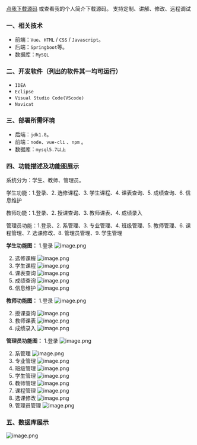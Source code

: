 [点我下载源码](https://www.oneprosol.com/detail/25ea4e76cce4422c8c3f8998714ac512) 
或查看我的个人简介下载源码。
支持定制、讲解、修改、远程调试

### 一、相关技术

- 前端：`Vue`、`HTML` / `CSS` / `Javascript`。
- 后端：`Springboot`等。
- 数据库：`MySQL`

### 二、开发软件（列出的软件其一均可运行）

- `IDEA`
- `Eclipse`
- `Visual Studio Code(VScode)`
- `Navicat`

### 三、部署所需环境

- 后端：`jdk1.8`。
- 前端：`node`、`vue-cli` 、`npm`  。
- 数据库：`mysql5.7以上`

### 四、功能描述及功能图展示

系统分为：学生、教师、管理员。

学生功能：1.登录、2. 选修课程、3. 学生课程、4. 课表查询、5. 成绩查询、6. 信息维护

教师功能：1.登录、2. 授课查询、3. 教师课表、4. 成绩录入

管理员功能：1.登录、2. 系管理、3. 专业管理、4. 班级管理、5. 教师管理、6. 课程管理、7. 选课修改、8. 管理员管理、9. 学生管理

**学生功能图：**
1.登录
![image.png](https://pic.picprosol.com/user_upload/47a0c8c315464e69858d8da56b2d15ba/2024-12-20%2023:58:25_image.png)

2. 选修课程
   ![image.png](https://pic.picprosol.com/user_upload/47a0c8c315464e69858d8da56b2d15ba/2024-12-20%2023:59:09_image.png)
3. 学生课程
   ![image.png](https://pic.picprosol.com/user_upload/47a0c8c315464e69858d8da56b2d15ba/2024-12-20%2023:59:14_image.png)
4. 课表查询
   ![image.png](https://pic.picprosol.com/user_upload/47a0c8c315464e69858d8da56b2d15ba/2024-12-20%2023:59:18_image.png)
5. 成绩查询
   ![image.png](https://pic.picprosol.com/user_upload/47a0c8c315464e69858d8da56b2d15ba/2024-12-20%2023:59:22_image.png)
6. 信息维护
   ![image.png](https://pic.picprosol.com/user_upload/47a0c8c315464e69858d8da56b2d15ba/2024-12-20%2023:59:31_image.png)

**教师功能图：**
1.登录
![image.png](https://pic.picprosol.com/user_upload/47a0c8c315464e69858d8da56b2d15ba/2024-12-20%2023:58:25_image.png)

2. 授课查询
   ![image.png](https://pic.picprosol.com/user_upload/47a0c8c315464e69858d8da56b2d15ba/2024-12-20%2023:59:57_image.png)
3. 教师课表
   ![image.png](https://pic.picprosol.com/user_upload/47a0c8c315464e69858d8da56b2d15ba/2024-12-21%2000:00:06_image.png)
4. 成绩录入
   ![image.png](https://pic.picprosol.com/user_upload/47a0c8c315464e69858d8da56b2d15ba/2024-12-21%2000:00:28_image.png)

**管理员功能图：**
1.登录
![image.png](https://pic.picprosol.com/user_upload/47a0c8c315464e69858d8da56b2d15ba/2024-12-20%2023:58:25_image.png)

2. 系管理
   ![image.png](https://pic.picprosol.com/user_upload/47a0c8c315464e69858d8da56b2d15ba/2024-12-21%2000:00:47_image.png)
3. 专业管理
   ![image.png](https://pic.picprosol.com/user_upload/47a0c8c315464e69858d8da56b2d15ba/2024-12-21%2000:00:51_image.png)
4. 班级管理
   ![image.png](https://pic.picprosol.com/user_upload/47a0c8c315464e69858d8da56b2d15ba/2024-12-21%2000:00:55_image.png)
5. 学生管理
   ![image.png](https://pic.picprosol.com/user_upload/47a0c8c315464e69858d8da56b2d15ba/2024-12-21%2000:01:48_image.png)
6. 教师管理
   ![image.png](https://pic.picprosol.com/user_upload/47a0c8c315464e69858d8da56b2d15ba/2024-12-21%2000:01:52_image.png)
7. 课程管理
   ![image.png](https://pic.picprosol.com/user_upload/47a0c8c315464e69858d8da56b2d15ba/2024-12-21%2000:01:56_image.png)
8. 选课修改
   ![image.png](https://pic.picprosol.com/user_upload/47a0c8c315464e69858d8da56b2d15ba/2024-12-21%2000:02:05_image.png)
9. 管理员管理
   ![image.png](https://pic.picprosol.com/user_upload/47a0c8c315464e69858d8da56b2d15ba/2024-12-21%2000:02:10_image.png)

### 五、数据库展示

![image.png](https://pic.picprosol.com/user_upload/47a0c8c315464e69858d8da56b2d15ba/2024-12-21%2000:02:24_image.png)

